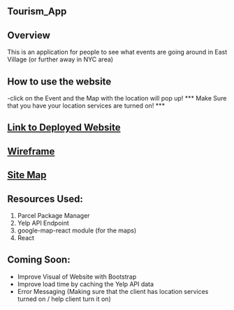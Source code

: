 ## Tourism_App

## Overview
This is an application for people to see what events are going around in East Village (or further away in NYC area)

## How to use the website
-click on the Event and the Map with the location will pop up!
*** Make Sure that you have your location services are turned on! ***

## [Link to Deployed Website](https://whatsupineastvillage.herokuapp.com/)

## [Wireframe](https://docs.google.com/document/d/1BDCdZA4ewYOwiy5oX22tFIT31OnX4XFlcClIpfScE-0/edit?usp=sharing)
## [Site Map](https://docs.google.com/drawings/d/18bldMvCOfeZZasUu2jpNd1i24B6fxa2MLSWLfDd0fiU/edit?usp=sharing)

## Resources Used:
1. Parcel Package Manager
2. Yelp API Endpoint
3. google-map-react module (for the maps)
4. React

## Coming Soon:
- Improve Visual of Website with Bootstrap
- Improve load time by caching the Yelp API data
- Error Messaging (Making sure that the client has location services turned on / help client turn it on)
